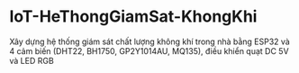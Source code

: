 # IoT-HeThongGiamSat-KhongKhi
Xây dựng hệ thống giám sát chất lượng không khí trong nhà bằng ESP32 và 4 cảm biến (DHT22, BH1750, GP2Y1014AU, MQ135), điều khiển quạt DC 5V và LED RGB
